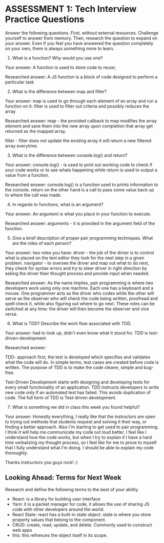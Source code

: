 # ASSESSMENT 1: Tech Interview Practice Questions

Answer the following questions. First, without external resources. Challenge yourself to answer from memory. Then, research the question to expand on your answer. Even if you feel you have answered the question completely on your own, there is always something more to learn.   

1. What is a function? Why would you use one?

  Your answer: A function is used to store code to reuse;

  Researched answer: A JS function is a block of code designed to perform a particular task



2. What is the difference between map and filter?

  Your answer: map is used to go through each element of an array and run a function on it.
  filter is used to filter out criteria and possibly reduces the array

  Researched answer: map - the provided callback to map modifies the array element and save them into the new array upon completion that array get returned as the mapped array.

  filter - filter does not update the existing array it will return a new filtered array everytime.



3. What is the difference between console.log() and return?

  Your answer: console.log() - is used to print out working code to check if your code works or to see whats happening
  while return is used to output a value from a function.

  Researched answer: console.log() is a function used to printo information to the console.
  return on the other hand is a call to pass some value back up to where the call was made.



4. In regards to functions, what is an argument?

  Your answer: An argument is what you place in your function to execute.

  Researched answer: arguments - it is provided in the argument field of the function.



5. Give a brief description of proper pair programming techniques. What are the roles of each person?

  Your answer: two roles you have:
   driver - the job of the driver is to control what is placed on the text editor they look for the next step in a given problem.
   navigator - to oversee the driver and map out what to do next, they check for syntax errors and try to steer driver in right direction by asking the driver their thought process and provide input when needed.

  Researched answer: As the name implies, pair programming is where two developers work using only one machine. Each one has a keyboard and a mouse. One programmer acts as the driver who codes while the other will serve as the observer who will check the code being written, proofread and spell check it, while also figuring out where to go next. These roles can be switched at any time: the driver will then become the observer and vice versa.



6. What is TDD? Describe the work flow associated with TDD.

  Your answer: had to look up, didn't even know what it stood for. 
  TDD is test-driven-development

  Researched answer: 
  
  TDD- approach first, the test is developed which specifies and validates what the code will do. In simple terms, test cases are created before code is written. The purpose of TDD is to make the code clearer, simple and bug-free.

  Test-Driven Development starts with designing and developing tests for every small functionality of an application. TDD instructs developers to write new code only if an automated test has failed. This avoids duplication of code. The full form of TDD is Test-driven development.



7. What is something we did in class this week you found helpful?  

  Your answer: Honestly everything, I really like that the instructors are open to trying out methods that students request and solving it their way, or finding a better approach. Also I'm starting to get used to pair programming. I think it will help me communicate my code out loud better, I feel like I understand how the code works, but when I try to explain it I have a hard time verbalizing my thought process, so I feel like for me to prove to myself that I fully understand what I'm doing. I should be able to explain my code thoroughly. 

  Thanks instructors you guys rock! :)



## Looking Ahead: Terms for Next Week

Research and define the following terms to the best of your ability.

- React: is a library for building user interface
- Yarn: it is a packet manager for code, it allows the use of sharing JS code with other developers around the world.
- React State: react has a built-in state object. state is where you store property values that belong to the component.
- CRUD: create, read, update, and delete. Commonly used to construct web apps
- this: this refrences the object itself in its scope.
